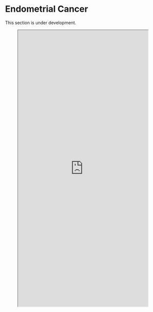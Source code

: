 # Endometrial Cancer
This section is under development.


<figure>
    <iframe src="https://wcrf.github.io/SysRev-Metan/trial_fig.html" style="width: 100%; height: 900px;"></iframe>
</figure>


